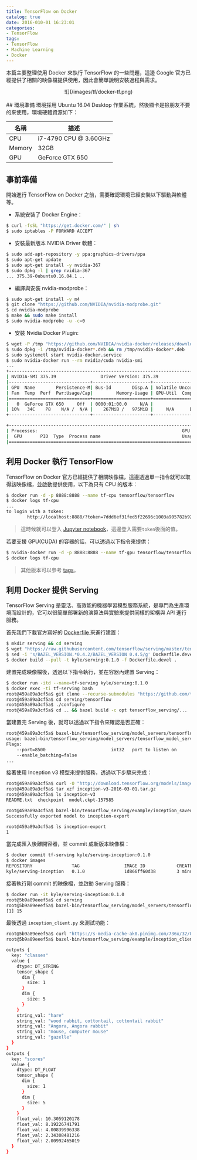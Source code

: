 ```yaml
---
title: TensorFlow on Docker
catalog: true
date: 2016-010-01 16:23:01
categories:
- TensorFlow
tags:
- TensorFlow
- Machine Learning
- Docker
---
```

本篇主要整理使用 Docker 來執行 TensorFlow 的一些問題，這邊 Google 官方已經提供了相關的映像檔提供使用，因此會簡單說明安裝過程與需求。

<center>![](/images/tf/docker-tf.png)</center>

<!--more-->

<br>
## 環境準備
環境採用 Ubuntu 16.04 Desktop 作業系統，然後顯卡是撿朋友不要的來使用，環境硬體資源如下：

| 名稱         | 描述                  |
|-------------|-----------------------|
| CPU         | i7-4790 CPU @ 3.60GHz |
| Memory      | 32GB                  |
| GPU         | GeForce GTX 650       |

## 事前準備
開始進行 TensorFlow on Docker 之前，需要確認環境已經安裝以下驅動與軟體等。
* 系統安裝了 Docker Engine：

```sh
$ curl -fsSL "https://get.docker.com/" | sh
$ sudo iptables -P FORWARD ACCEPT
```

* 安裝最新版本 NVIDIA Driver 軟體：

```sh
$ sudo add-apt-repository -y ppa:graphics-drivers/ppa
$ sudo apt-get update
$ sudo apt-get install -y nvidia-367
$ sudo dpkg -l | grep nvidia-367
... 375.39-0ubuntu0.16.04.1 ..
```

* 編譯與安裝 nvidia-modprobe：

```sh
$ sudo apt-get install -y m4
$ git clone "https://github.com/NVIDIA/nvidia-modprobe.git"
$ cd nvidia-modprobe
$ make && sudo make install
$ sudo nvidia-modprobe -u -c=0
```

* 安裝 Nvidia Docker Plugin:

```sh
$ wget -P /tmp "https://github.com/NVIDIA/nvidia-docker/releases/download/v1.0.1/nvidia-docker_1.0.1-1_amd64.deb"
$ sudo dpkg -i /tmp/nvidia-docker*.deb && rm /tmp/nvidia-docker*.deb
$ sudo systemctl start nvidia-docker.service
$ sudo nvidia-docker run --rm nvidia/cuda nvidia-smi
...
+-----------------------------------------------------------------------------+
| NVIDIA-SMI 375.39                 Driver Version: 375.39                    |
|-------------------------------+----------------------+----------------------+
| GPU  Name        Persistence-M| Bus-Id        Disp.A | Volatile Uncorr. ECC |
| Fan  Temp  Perf  Pwr:Usage/Cap|         Memory-Usage | GPU-Util  Compute M. |
|===============================+======================+======================|
|   0  GeForce GTX 650     Off  | 0000:01:00.0     N/A |                  N/A |
| 10%   34C    P8    N/A /  N/A |    267MiB /   975MiB |     N/A      Default |
+-------------------------------+----------------------+----------------------+

+-----------------------------------------------------------------------------+
| Processes:                                                       GPU Memory |
|  GPU       PID  Type  Process name                               Usage      |
|=============================================================================|
```

## 利用 Docker 執行 TensorFlow
TensorFlow on Docker 官方已經提供了相關映像檔，這邊透過單一指令就可以取得該映像檔，並啟動提供使用，以下為只有 CPU 的版本：
```sh
$ docker run -d -p 8888:8888 --name tf-cpu tensorflow/tensorflow
$ docker logs tf-cpu
...
to login with a token:
        http://localhost:8888/?token=7ddd6ef31fed5f22696c1003a905782b9219a6ec9a19b97c
```
> 這時候就可以登入 [Jupyter notebook](http://localhost:8888)，這邊登入需要`token`後面的值。

若要支援 GPU(CUDA) 的容器的話，可以透過以下指令來提供：
```sh
$ nvidia-docker run -d -p 8888:8888 --name tf-gpu tensorflow/tensorflow:latest-gpu
$ docker logs tf-cpu
```
> 其他版本可以參考 [tags](https://hub.docker.com/r/tensorflow/tensorflow/tags/)。

## 利用 Docker 提供 Serving
TensorFlow Serving 是靈活、高效能的機器學習模型服務系統，是專門為生產環境而設計的，它可以很簡單部署新的演算法與實驗來提供同樣的架構與 API 進行服務。

首先我們下載官方寫好的 [Dockerfile ](https://raw.githubusercontent.com/tensorflow/serving/master/tensorflow_serving/tools/docker/Dockerfile.devel) 來進行建置：
```sh
$ mkdir serving && cd serving
$ wget "https://raw.githubusercontent.com/tensorflow/serving/master/tensorflow_serving/tools/docker/Dockerfile.devel"
$ sed -i 's/BAZEL_VERSION.*0.4.2/BAZEL_VERSION 0.4.5/g' Dockerfile.devel
$ docker build --pull -t kyle/serving:0.1.0 -f Dockerfile.devel .
```

建置完成映像檔後，透過以下指令執行，並在容器內建置 Serving：
```sh
$ docker run -itd --name=tf-serving kyle/serving:0.1.0
$ docker exec -ti tf-serving bash
root@459a89a3cf5a$ git clone --recurse-submodules "https://github.com/tensorflow/serving"
root@459a89a3cf5a$ cd serving/tensorflow
root@459a89a3cf5a$ ./configure
root@459a89a3cf5a$ cd .. && bazel build -c opt tensorflow_serving/...
```

當建置完 Serving 後，就可以透過以下指令來確認是否正確：
```sh
root@459a89a3cf5a$ bazel-bin/tensorflow_serving/model_servers/tensorflow_model_server
usage: bazel-bin/tensorflow_serving/model_servers/tensorflow_model_server
Flags:
	--port=8500                      	int32	port to listen on
	--enable_batching=false
...
```

接著使用 Inception v3 模型來提供服務，透過以下步驟來完成：
```sh
root@459a89a3cf5a$ curl -O "http://download.tensorflow.org/models/image/imagenet/inception-v3-2016-03-01.tar.gz"
root@459a89a3cf5a$ tar xzf inception-v3-2016-03-01.tar.gz
root@459a89a3cf5a$ ls inception-v3
README.txt  checkpoint  model.ckpt-157585

root@459a89a3cf5a$ bazel-bin/tensorflow_serving/example/inception_saved_model --checkpoint_dir=inception-v3 --output_dir=inception-export
Successfully exported model to inception-export

root@459a89a3cf5a$ ls inception-export
1
```

當完成匯入後離開容器，並 commit 成新版本映像檔：
```sh
$ docker commit tf-serving kyle/serving-inception:0.1.0
$ docker images
REPOSITORY               TAG                 IMAGE ID            CREATED             SIZE
kyle/serving-inception   0.1.0               1d866ff60d38        3 minutes ago       5.55 GB
```

接著執行剛 commit 的映像檔，並啟動 Serving 服務：
```sh
$ docker run -it kyle/serving-inception:0.1.0
root@5b9a89eeef5a$ cd serving
root@5b9a89eeef5a$ bazel-bin/tensorflow_serving/model_servers/tensorflow_model_server --port=9000 --model_name=inception --model_base_path=inception-export &> inception_log &
[1] 15
```

最後透過 `inception_client.py` 來測試功能：
```sh
root@5b9a89eeef5a$ curl "https://s-media-cache-ak0.pinimg.com/736x/32/00/3b/32003bd128bebe99cb8c655a9c0f00f5.jpg" --output rabbit.jpg
root@5b9a89eeef5a$ bazel-bin/tensorflow_serving/example/inception_client --server=localhost:9000 --image=rabbit.jpg

outputs {
  key: "classes"
  value {
    dtype: DT_STRING
    tensor_shape {
      dim {
        size: 1
      }
      dim {
        size: 5
      }
    }
    string_val: "hare"
    string_val: "wood rabbit, cottontail, cottontail rabbit"
    string_val: "Angora, Angora rabbit"
    string_val: "mouse, computer mouse"
    string_val: "gazelle"
  }
}
outputs {
  key: "scores"
  value {
    dtype: DT_FLOAT
    tensor_shape {
      dim {
        size: 1
      }
      dim {
        size: 5
      }
    }
    float_val: 10.3059120178
    float_val: 8.19226741791
    float_val: 4.00839996338
    float_val: 2.34308481216
    float_val: 2.00992465019
  }
}
```
